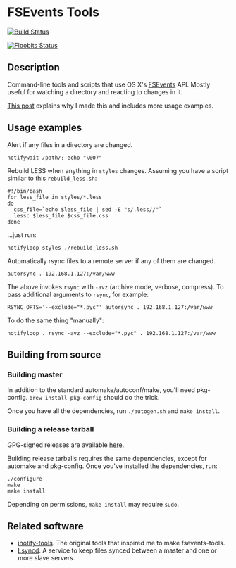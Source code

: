 # FSEvents Tools

[![Build Status](https://travis-ci.org/ggreer/fsevents-tools.svg?branch=master)](https://travis-ci.org/ggreer/fsevents-tools)

[![Floobits Status](https://floobits.com/ggreer/fsevents-tools.svg)](https://floobits.com/ggreer/fsevents-tools/redirect)

## Description

Command-line tools and scripts that use OS X's [FSEvents](http://en.wikipedia.org/wiki/FSEvents) API. Mostly useful for watching a directory and reacting to changes in it.

[This post](http://geoff.greer.fm/2015/12/25/fsevents-tools-watch-a-directory-for-changes/) explains why I made this and includes more usage examples.


## Usage examples

Alert if any files in a directory are changed.

    notifywait /path/; echo "\007"


Rebuild LESS when anything in `styles` changes. Assuming you have a script similar to this `rebuild_less.sh`:

    #!/bin/bash
    for less_file in styles/*.less
    do
      css_file=`echo $less_file | sed -E "s/.less//"`
      lessc $less_file $css_file.css
    done

...just run:

    notifyloop styles ./rebuild_less.sh


Automatically rsync files to a remote server if any of them are changed.

    autorsync . 192.168.1.127:/var/www

The above invokes `rsync` with `-avz` (archive mode, verbose, compress). To 
pass additional arguments to `rsync`, for example:

    RSYNC_OPTS='--exclude="*.pyc"' autorsync . 192.168.1.127:/var/www

To do the same thing "manually":

    notifyloop . rsync -avz --exclude="*.pyc" . 192.168.1.127:/var/www


## Building from source

### Building master

In addition to the standard automake/autoconf/make, you'll need pkg-config. `brew install pkg-config` should do the trick.

Once you have all the dependencies, run `./autogen.sh` and `make install`.


### Building a release tarball

GPG-signed releases are available [here](http://geoff.greer.fm/fsevents).

Building release tarballs requires the same dependencies, except for automake and pkg-config. Once you've installed the dependencies, run:

    ./configure
    make
    make install

Depending on permissions, `make install` may require `sudo`.


## Related software

* [inotify-tools](https://github.com/rvoicilas/inotify-tools). The original tools that inspired me to make fsevents-tools.
* [Lsyncd](https://github.com/axkibe/lsyncd). A service to keep files synced between a master and one or more slave servers.
